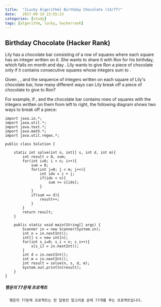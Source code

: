 ```yaml
---
title:  "[Lucky Algorithm] Birthday Chocolate (14/77)"
date:   2017-09-19 23:55:23
categories: [study]
tags: [algorithm, lucky, hackerrank]
---
```

## Birthday Chocolate (Hacker Rank)
Lily has a chocolate bar consisting of a row of  squares where each square has an integer written on it. She wants to share it with Ron for his birthday, which falls on month  and day . Lily wants to give Ron a piece of chocolate only if it contains  consecutive squares whose integers sum to .

Given , , and the sequence of integers written on each square of Lily's chocolate bar, how many different ways can Lily break off a piece of chocolate to give to Ron?

For example, if ,  and the chocolate bar contains  rows of squares with the integers written on them from left to right, the following diagram shows two ways to break off a piece:

```
import java.io.*;
import java.util.*;
import java.text.*;
import java.math.*;
import java.util.regex.*;

public class Solution {

    static int solve(int n, int[] s, int d, int m){
        int result = 0, sum;
        for(int i=0; i < n; i++){
            sum = 0;
            for(int j=0; j < m; j++){
                int idx = i + j;
                if(idx < n){
                    sum += s[idx];
                }
            }
            if(sum == d){
                result++;
            }
        }
        return result;
    }

    public static void main(String[] args) {
        Scanner in = new Scanner(System.in);
        int n = in.nextInt();
        int[] s = new int[n];
        for(int s_i=0; s_i < n; s_i++){
            s[s_i] = in.nextInt();
        }
        int d = in.nextInt();
        int m = in.nextInt();
        int result = solve(n, s, d, m);
        System.out.println(result);
    }
}
```

##### 행운의 77문제 프로젝트
```
  행운의 77문제 프로젝트는 한 달동안 알고리즘 문제 77개를 푸는 프로젝트입니다.
```
